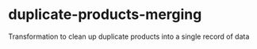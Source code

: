# duplicate-products-merging
Transformation to clean up duplicate products into a single record of data
